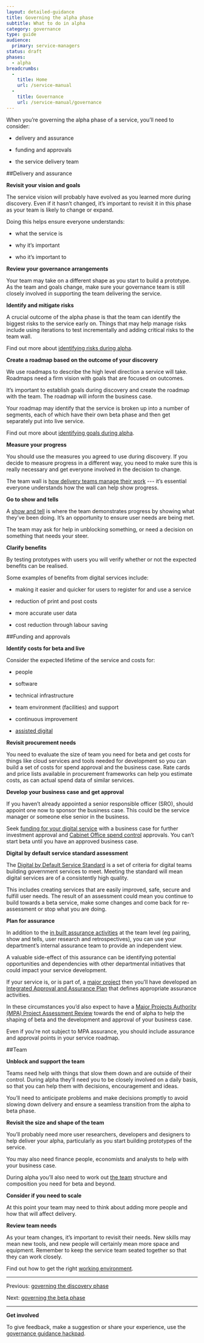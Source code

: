 ```yaml
---
layout: detailed-guidance
title: Governing the alpha phase
subtitle: What to do in alpha
category: governance
type: guide
audience:
  primary: service-managers
status: draft
phases:
  - alpha
breadcrumbs:
  -
    title: Home
    url: /service-manual
  -
    title: Governance
    url: /service-manual/governance
---
```


When you’re governing the alpha phase of a service, you’ll need to consider:

* delivery and assurance

* funding and approvals

* the service delivery team

##Delivery and assurance

**Revisit your vision and goals**

The service vision will probably have evolved as you learned more during discovery. Even if it hasn’t changed, it’s important to revisit it in this phase as your team is likely to change or expand. 

Doing this helps ensure everyone understands:

* what the service is

* why it’s important

* who it’s important to

**Review your governance arrangements**

Your team may take on a different shape as you start to build a prototype. As the team and goals change, make sure your governance team is still closely involved in supporting the team delivering the service.

**Identify and mitigate risks**

A crucial outcome of the alpha phase is that the team can identify the biggest risks to the service early on. Things that may help manage risks include using iterations to test incrementally and adding critical risks to the team wall.

Find out more about [identifying risks during alpha](/service-manual/phases/ideal-alphas#identifying-risks).

**Create a roadmap based on the outcome of your discovery**

We use roadmaps to describe the high level direction a service will take. Roadmaps need a firm vision with goals that are focused on outcomes. 

It’s important to establish goals during discovery and create the roadmap with the team. The roadmap will inform the business case.

Your roadmap may identify that the service is broken up into a number of segments, each of which have their own beta phase and then get separately put into live service.

Find out more about [identifying goals during alpha](/service-manual/phases/ideal-alphas#identifying-goals).

**Measure your progress**

You should use the measures you agreed to use during discovery. If you decide to measure progress in a different way, you need to make sure this is really necessary and get everyone involved in the decision to change.

The team wall is [how delivery teams manage their work](/service-manual/governance/how-delivery-teams-manage-their-work) --- it’s essential everyone understands how the wall can help show progress.

**Go to show and tells**

A [show and tell](/service-manual/governance/what-to-expect-from-the-show-and-tell) is where the team demonstrates progress by showing what they’ve been doing. It’s an opportunity to ensure user needs are being met. 

The team may ask for help in unblocking something, or need a decision on something that needs your steer.

**Clarify benefits**

By testing prototypes with users you will verify whether or not the expected benefits can be realised.

Some examples of benefits from digital services include:

* making it easier and quicker for users to register for and use a service 

* reduction of print and post costs

* more accurate user data

* cost reduction through labour saving

##Funding and approvals

**Identify costs for beta and live**

Consider the expected lifetime of the service and costs for:

* people

* software

* technical infrastructure 

* team environment (facilities) and support

* continuous improvement

* [assisted digital](/service-manual/assisted-digital/)

**Revisit procurement needs**

You need to evaluate the size of team you need for beta and get costs for things like cloud services and tools needed for development so you can build a set of costs for spend approval and the business case. Rate cards and price lists available in procurement frameworks can help you estimate costs, as can actual spend data of similar services.

**Develop your business case and get approval**

If you haven’t already appointed a senior responsible officer (SRO), should appoint one now to sponsor the business case. This could be the service manager or someone else senior in the business.

Seek [funding for your digital service](/service-manual/governance/funding-your-digital-service) with a business case for further investment approval and [Cabinet Office spend control](/service-manual/technology/spending-controls) approvals. You can’t start beta until you have an approved business case.

**Digital by default service standard assessment**

The [Digital by Default Service Standard](/service-manual/digital-by-default) is a set of criteria for digital teams building government services to meet. Meeting the standard will mean digital services are of a consistently high quality. 

This includes creating services that are easily improved, safe, secure and fulfill user needs. The result of an assessment could mean you continue to build towards a beta service, make some changes and come back for re-assessment or stop what you are doing.

**Plan for assurance**

In addition to the [in built assurance activities](/service-manual/governance/self-assurance-by-agile-teams) at the team level (eg pairing, show and tells, user research and retrospectives), you can use your department’s internal assurance team to provide an independent view.

A valuable side-effect of this assurance can be identifying potential opportunities and dependencies with other departmental initiatives that could impact your service development.

If your service is, or is part of, a [major project](https://www.gov.uk/government/groups/major-projects-authority) then you’ll have developed an [Integrated Approval and Assurance Plan](https://www.gov.uk/government/uploads/system/uploads/attachment_data/file/61374/MPA_20Guidance.pdf) that defines appropriate assurance activities.

In these circumstances you’d also expect to have a [Major Projects Authority (MPA) Project Assessment Review](https://www.gov.uk/government/uploads/system/uploads/attachment_data/file/61378/MPA_20PAR_20guidance_20for_20Departments.pdf) towards the end of alpha to help the shaping of beta and the development and approval of your business case.

Even if you’re not subject to MPA assurance, you should include assurance and approval points in your service roadmap.

##Team

**Unblock and support the team**

Teams need help with things that slow them down and are outside of their control. During alpha they’ll need you to be closely involved on a daily basis, so that you can help them with decisions, encouragement and ideas.

You’ll need to anticipate problems and make decisions promptly to avoid slowing down delivery and ensure a seamless transition from the alpha to beta phase.

**Revisit the size and shape of the team**

You’ll probably need more user researchers, developers and designers to help deliver your alpha, particularly as you start building prototypes of the service.

You may also need finance people, economists and analysts to help with your business case.

During alpha you’ll also need to work out [the team](/service-manual/the-team/index) structure and composition you need for beta and beyond. 

**Consider if you need to scale**

At this point your team may need to think about adding more people and how that will affect delivery.

**Review team needs**

As your team changes, it’s important to revisit their needs. New skills may mean new tools, and new people will certainly mean more space and equipment. Remember to keep the service team seated together so that they can work closely.

Find out how to get the right [working environment](/service-manual/the-team/working-environment).

<hr>

Previous: [governing the discovery phase](/service-manual/governance/governing-the-discovery-phase)

Next: [governing the beta phase](/service-manual/governance/governing-the-beta-phase)

<hr>

**Get involved**

To give feedback, make a suggestion or share your experience, use the [governance guidance hackpad](https://gds-governance-guidance.hackpad.com/Governing-the-alpha-phase-c2WkmJjBCPv).
 
